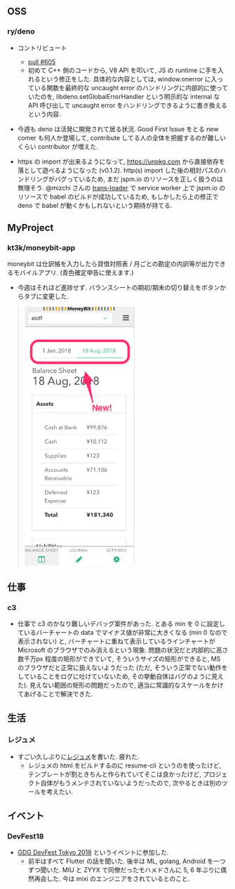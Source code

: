## OSS

### ry/deno

- コントリビュート
  - [pull #605](https://github.com/denoland/deno/pull/605)
  - 初めて C++ 側のコードから, V8 API を叩いて, JS の runtime に手を入れるという修正をした. 具体的な内容としては, window.onerror に入っている関数を最終的な uncaught error のハンドリングに内部的に使っていたのを, libdeno.setGlobalErrorHandler という明示的な internal な API 呼び出しで uncaught error をハンドリングできるように書き換えるという内容.

- 今週も deno は活発に開発されて居る状況. Good First Issue をとる new comer も何人か登場して, contribute してる人の全体を把握するのが難しいくらい contributor が増えた.
- https の import が出来るようになって, https://unpkg.com から直接依存を落として遊べるようになった (v0.1.2). http(s) import した後の相対パスのハンドリングがバグっているため, まだ jspm.io のリソースを正しく扱うのは無理そう. @mizchi さんの [trans-loader](https://github.com/mizchi/trans-loader) で service worker 上で jspm.io のリソースで babel のビルドが成功しているため, もしかしたら上の修正で deno で babel が動くかもしれないという期待が持てる.

## MyProject

### kt3k/moneybit-app

moneybit は仕訳帳を入力したら貸借対照表 / 月ごとの勘定の内訳等が出力できるモバイルアプリ. (青色確定申告に使えます.)

- 今週はそれほど進捗せず. バランスシートの期初/期末の切り替えをボタンからタブに変更した.

> <img src="../img/2018/09-01-moneybit.png" width="250">

## 仕事

### c3

- 仕事で c3 のかなり難しいデバッグ案件があった. とある min を 0 に設定しているバーチャートの data でマイナス値が非常に大きくなる (min 0 なので表示されない) と, バーチャートに重ねて表示しているラインチャートが Microsoft のブラウザでのみ消えるという現象. 問題の状況だと内部的に高さ数千万px 程度の矩形ができていて, そういうサイズの矩形ができると, MS のブラウザだと正常に扱えないようだった (ただ, そういう正常でない動作をしていることをログに吐けていないため, その挙動自体はバグのように見えた). 見えない範囲の矩形の問題だったので, 適当に常識的なスケールをかけてあげることで解決できた.

## 生活

### レジュメ

- すごい久しぶりに[レジュメ](https://kt3k.github.io/resume/)を書いた. 疲れた.
  - レジュメの html をビルドするのに resume-cli というのを使ったけど, テンプレートが割ときちんと作られていてそこは良かったけど, プロジェクト自体がもうメンテされていないようだったので, 次やるときは別のツールを考えたい.

## イベント

### DevFest18

- [GDG DevFest Tokyo 2018](https://gdg-tokyo.connpass.com/event/95307/) というイベントに参加した.
  - 前半はすべて Flutter の話を聞いた. 後半は ML, golang, Android を一つずつ聞いた. MIU と ZYYX で同僚だったモハメドさんに 5, 6 年ぶりに偶然再会した. 今は mixi のエンジニアをされているとのこと.
